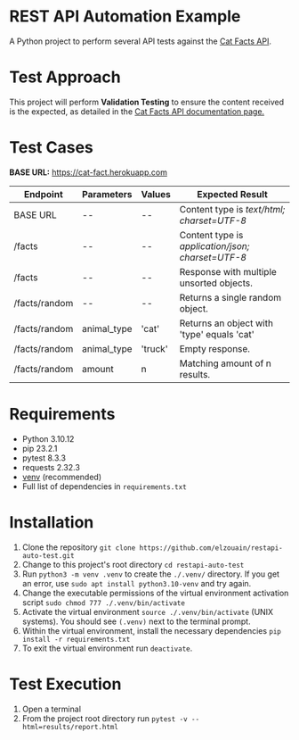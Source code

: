 # REST API Automation Example

A Python project to perform several API tests against the [Cat Facts API](<https://alexwohlbruck.github.io/cat-facts/>).

# Test Approach 

This project will perform <b>Validation Testing</b> to ensure the content received is the expected, as 
detailed in the [Cat Facts API documentation page.](<https://alexwohlbruck.github.io/cat-facts/docs/endpoints/facts.html/>)


# Test Cases

<b>BASE URL:</b> https://cat-fact.herokuapp.com

| Endpoint      | Parameters  | Values  | Expected Result                                 |
|---------------|-------------|---------|-------------------------------------------------| 
| BASE URL      | --          | --      | Content type is <i>text/html; charset=UTF-8</i> |
| /facts        | --          | --      | Content type is <i>application/json; charset=UTF-8</i>         |
| /facts        | --          | --      | Response with multiple unsorted objects.        |
| /facts/random | --          | --      | Returns a single random object.                 |
| /facts/random | animal_type | 'cat'   | Returns an object with 'type' equals 'cat'      |
| /facts/random | animal_type | 'truck' | Empty response.                                 |
| /facts/random | amount      | n       | Matching amount of n results.                   |

# Requirements

* Python 3.10.12
* pip 23.2.1
* pytest 8.3.3
* requests 2.32.3
* [venv](<https://packaging.python.org/guides/installing-using-pip-and-virtual-environments/>) (recommended)
* Full list of dependencies in `requirements.txt`

# Installation

1. Clone the repository `git clone https://github.com/elzouain/restapi-auto-test.git`
2. Change to this project's root directory `cd restapi-auto-test`
3. Run `python3 -m venv .venv` to create the `./.venv/` directory.
If you get an error, use `sudo apt install python3.10-venv` and try again.
4. Change the executable permissions of the virtual environment activation script `sudo chmod 777 ./.venv/bin/activate`
5. Activate the virtual environment `source ./.venv/bin/activate` (UNIX systems). 
You should see `(.venv)` next to the terminal prompt.
6. Within the virtual environment, install the necessary dependencies `pip install -r requirements.txt`
7. To exit the virtual environment run `deactivate`.

# Test Execution

1. Open a terminal
2. From the project root directory run `pytest -v --html=results/report.html`
